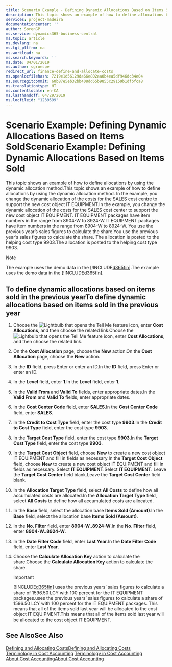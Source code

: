 ```yaml
---
title: Scenario Example - Defining Dynamic Allocations Based on Items Sold | Microsoft Docs
description: This topic shows an example of how to define allocations by using the dynamic allocation method.
services: project-madeira
documentationcenter: ''
author: SorenGP
ms.service: dynamics365-business-central
ms.topic: article
ms.devlang: na
ms.tgt_pltfrm: na
ms.workload: na
ms.search.keywords: ''
ms.date: 04/01/2019
ms.author: sgroespe
redirect_url: finance-define-and-allocate-costs
ms.openlocfilehash: 7219e1d56129da66e802aa0b4ea5df946dc34e04
ms.sourcegitcommit: 60b87e5eb32bb408dd65b9855c29159b1dfbfca8
ms.translationtype: HT
ms.contentlocale: en-CA
ms.lasthandoff: 04/29/2019
ms.locfileid: "1239599"
---
```

# <a name="scenario-example-defining-dynamic-allocations-based-on-items-sold"></a><span data-ttu-id="c763f-103">Scenario Example: Defining Dynamic Allocations Based on Items Sold</span><span class="sxs-lookup"><span data-stu-id="c763f-103">Scenario Example: Defining Dynamic Allocations Based on Items Sold</span></span>
<span data-ttu-id="c763f-104">This topic shows an example of how to define allocations by using the dynamic allocation method.</span><span class="sxs-lookup"><span data-stu-id="c763f-104">This topic shows an example of how to define allocations by using the dynamic allocation method.</span></span> <span data-ttu-id="c763f-105">In the example, you change the dynamic allocation of the costs for the SALES cost centre to support the new cost object IT EQUIPMENT.</span><span class="sxs-lookup"><span data-stu-id="c763f-105">In the example, you change the dynamic allocation of the costs for the SALES cost center to support the new cost object IT EQUIPMENT.</span></span> <span data-ttu-id="c763f-106">IT EQUIPMENT packages have item numbers in the range from 8904-W to 8924-W.</span><span class="sxs-lookup"><span data-stu-id="c763f-106">IT EQUIPMENT packages have item numbers in the range from 8904-W to 8924-W.</span></span> <span data-ttu-id="c763f-107">You use the previous year’s sales figures to calculate the share.</span><span class="sxs-lookup"><span data-stu-id="c763f-107">You use the previous year’s sales figures to calculate the share.</span></span> <span data-ttu-id="c763f-108">The allocation is posted to the helping cost type 9903.</span><span class="sxs-lookup"><span data-stu-id="c763f-108">The allocation is posted to the helping cost type 9903.</span></span>  

> [!NOTE]  
>  <span data-ttu-id="c763f-109">The example uses the demo data in the [!INCLUDE[d365fin](includes/d365fin_md.md)].</span><span class="sxs-lookup"><span data-stu-id="c763f-109">The example uses the demo data in the [!INCLUDE[d365fin](includes/d365fin_md.md)].</span></span>  

## <a name="to-define-dynamic-allocations-based-on-items-sold-in-the-previous-year"></a><span data-ttu-id="c763f-110">To define dynamic allocations based on items sold in the previous year</span><span class="sxs-lookup"><span data-stu-id="c763f-110">To define dynamic allocations based on items sold in the previous year</span></span>  

1.  <span data-ttu-id="c763f-111">Choose the ![Lightbulb that opens the Tell Me feature](media/ui-search/search_small.png "Tell me what you want to do") icon, enter **Cost Allocations**, and then choose the related link.</span><span class="sxs-lookup"><span data-stu-id="c763f-111">Choose the ![Lightbulb that opens the Tell Me feature](media/ui-search/search_small.png "Tell me what you want to do") icon, enter **Cost Allocations**, and then choose the related link.</span></span>  
2.  <span data-ttu-id="c763f-112">On the **Cost Allocation** page, choose the **New** action.</span><span class="sxs-lookup"><span data-stu-id="c763f-112">On the **Cost Allocation** page, choose the **New** action.</span></span>  
3.  <span data-ttu-id="c763f-113">In the **ID** field, press Enter or enter an ID.</span><span class="sxs-lookup"><span data-stu-id="c763f-113">In the **ID** field, press Enter or enter an ID.</span></span>  
4.  <span data-ttu-id="c763f-114">In the **Level** field, enter **1**.</span><span class="sxs-lookup"><span data-stu-id="c763f-114">In the **Level** field, enter **1**.</span></span>  
5.  <span data-ttu-id="c763f-115">In the **Valid From** and **Valid To** fields, enter appropriate dates.</span><span class="sxs-lookup"><span data-stu-id="c763f-115">In the **Valid From** and **Valid To** fields, enter appropriate dates.</span></span>  
6.  <span data-ttu-id="c763f-116">In the **Cost Center Code** field, enter **SALES**.</span><span class="sxs-lookup"><span data-stu-id="c763f-116">In the **Cost Center Code** field, enter **SALES**.</span></span>  
7.  <span data-ttu-id="c763f-117">In the **Credit to Cost Type** field, enter the cost type **9903**.</span><span class="sxs-lookup"><span data-stu-id="c763f-117">In the **Credit to Cost Type** field, enter the cost type **9903**.</span></span>  
8.  <span data-ttu-id="c763f-118">In the **Target Cost Type** field, enter the cost type **9903**.</span><span class="sxs-lookup"><span data-stu-id="c763f-118">In the **Target Cost Type** field, enter the cost type **9903**.</span></span>  
9. <span data-ttu-id="c763f-119">In the **Target Cost Object** field, choose **New** to create a new cost object IT EQUIPMENT and fill in fields as necessary.</span><span class="sxs-lookup"><span data-stu-id="c763f-119">In the **Target Cost Object** field, choose **New** to create a new cost object IT EQUIPMENT and fill in fields as necessary.</span></span> <span data-ttu-id="c763f-120">Select **IT EQUIPMENT**.</span><span class="sxs-lookup"><span data-stu-id="c763f-120">Select **IT EQUIPMENT**.</span></span> <span data-ttu-id="c763f-121">Leave the **Target Cost Center** field blank.</span><span class="sxs-lookup"><span data-stu-id="c763f-121">Leave the **Target Cost Center** field blank.</span></span>  
10. <span data-ttu-id="c763f-122">In the **Allocation Target Type** field, select **All Costs** to define how all accumulated costs are allocated.</span><span class="sxs-lookup"><span data-stu-id="c763f-122">In the **Allocation Target Type** field, select **All Costs** to define how all accumulated costs are allocated.</span></span>  
11. <span data-ttu-id="c763f-123">In the **Base** field, select the allocation base **Items Sold (Amount)**.</span><span class="sxs-lookup"><span data-stu-id="c763f-123">In the **Base** field, select the allocation base **Items Sold (Amount)**.</span></span>  
12. <span data-ttu-id="c763f-124">In the **No. Filter** field, enter **8904-W..8924-W**.</span><span class="sxs-lookup"><span data-stu-id="c763f-124">In the **No. Filter** field, enter **8904-W..8924-W**.</span></span>  
13. <span data-ttu-id="c763f-125">In the **Date Filter Code** field, enter **Last Year**.</span><span class="sxs-lookup"><span data-stu-id="c763f-125">In the **Date Filter Code** field, enter **Last Year**.</span></span>  
14. <span data-ttu-id="c763f-126">Choose the **Calculate Allocation Key** action to calculate the share.</span><span class="sxs-lookup"><span data-stu-id="c763f-126">Choose the **Calculate Allocation Key** action to calculate the share.</span></span>  

    > [!IMPORTANT]  
    >  [!INCLUDE[d365fin](includes/d365fin_md.md)] <span data-ttu-id="c763f-127">uses the previous years’ sales figures to calculate a share of 1596.50 LCY with 100 percent for the IT EQUIPMENT packages.</span><span class="sxs-lookup"><span data-stu-id="c763f-127">uses the previous years’ sales figures to calculate a share of 1596.50 LCY with 100 percent for the IT EQUIPMENT packages.</span></span> <span data-ttu-id="c763f-128">This means that all of the items sold last year will be allocated to the cost object IT EQUIPMENT.</span><span class="sxs-lookup"><span data-stu-id="c763f-128">This means that all of the items sold last year will be allocated to the cost object IT EQUIPMENT.</span></span>  

## <a name="see-also"></a><span data-ttu-id="c763f-129">See Also</span><span class="sxs-lookup"><span data-stu-id="c763f-129">See Also</span></span>  
[<span data-ttu-id="c763f-130">Defining and Allocating Costs</span><span class="sxs-lookup"><span data-stu-id="c763f-130">Defining and Allocating Costs</span></span>](finance-define-and-allocate-costs.md)  
<span data-ttu-id="c763f-131">[Terminology in Cost Accounting](finance-terminology-in-cost-accounting.md) </span><span class="sxs-lookup"><span data-stu-id="c763f-131">[Terminology in Cost Accounting](finance-terminology-in-cost-accounting.md) </span></span>  
[<span data-ttu-id="c763f-132">About Cost Accounting</span><span class="sxs-lookup"><span data-stu-id="c763f-132">About Cost Accounting</span></span>](finance-about-cost-accounting.md)
